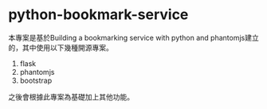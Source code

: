 python-bookmark-service
=======================

本專案是基於Building a bookmarking service with python and phantomjs建立的，其中使用以下幾種開源專案。  
1. flask  
2. phantomjs  
3. bootstrap  

之後會根據此專案為基礎加上其他功能。
